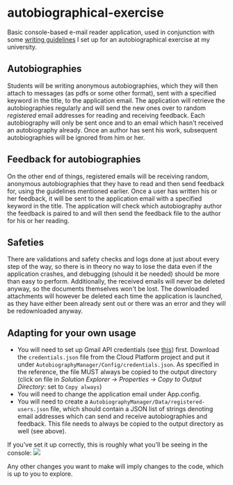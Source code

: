 # autobiographical-exercise

Basic console-based e-mail reader application, used in conjunction with some [writing guidelines](https://docs.google.com/document/d/18doylw8PJhlrARf5Pvpo_ae5FfNPjlZqvVm_UAUXfQU/edit?usp=sharing) I set up for an autobiographical exercise at my university.

## Autobiographies
Students will be writing anonymous autobiographies, which they will then attach to messages (as pdfs or some other format), sent with a specified keyword in the title, to the application email. 
The application will retrieve the autobiographies regularly and will send the new ones over to random *registered* email addresses for reading and receiving feedback.
Each autobiography will only be sent once and to an email which hasn't received an autobiography already. 
Once an author has sent his work, subsequent autobiographies will be ignored from him or her.

## Feedback for autobiographies
On the other end of things, registered emails will be receiving random, anonymous autobiographies that they have to read and then send feedback for, using the guidelines mentioned earlier.
Once a user has written his or her feedback, it will be sent to the application email with a specified keyword in the title.
The application will check which autobiography author the feedback is paired to and will then send the feedback file to the author for his or her reading.

## Safeties
There are validations and safety checks and logs done at just about every step of the way, so there is in theory no way to lose the data even if the application crashes, and debugging (should it be needed) should be more than easy to perform. Additionally, the received emails will never be deleted anyway, so the documents themselves won't be lost. The downloaded attachments will however be deleted each time the application is launched, as they have either been already sent out or there was an error and they will be redownloaded anyway.

## Adapting for your own usage
- You will need to set up Gmail API credentials (see [this](https://developers.google.com/gmail/api/quickstart/dotnet)) first. Download the `credentials.json` file from the Cloud Platform project and put it under `AutobiographyManager/Config/credentials.json`. As specified in the reference, the file MUST always be copied to the output directory (click on file in _Solution Explorer -> Properties -> Copy to Output Directory_: set to `Copy always`)
- You will need to change the application email under App.config.
- You will need to create a `AutobiographyManager/Data/registered-users.json` file, which should contain a JSON list of strings denoting email addresses which can send and receive autobiographies and feedback. This file needs to always be copied to the output directory as well (see above).

If you've set it up correctly, this is roughly what you'll be seeing in the console:
![](https://i.imgur.com/AoFqTY1.png)

Any other changes you want to make will imply changes to the code, which is up to you to explore.
